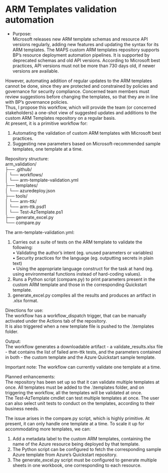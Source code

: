 # ARM Templates validation automation  

* Purpose:  
Microsoft releases new ARM template schemas and resource API versions regularly, adding new features and updating the syntax for its ARM templates. 
The MAPS custom ARM templates repository supports BP’s resource deployment automation pipelines. It is supported by deprecated schemas and old API versions. According to Microsoft best practices, API versions must not be more than 730 days old, if newer versions are available.  
  
However, automating addition of regular updates to the ARM templates cannot be done, since they are protected and constrained by policies and governance for security compliance. Concerned team members must review suggestions before changing the templates, so that they are in line with BP’s governance policies.  
Thus, I propose this workflow, which will provide the team (or concerned stakeholders) a one-shot view of suggested updates and additions to the custom ARM Templates repository on a regular basis.  
At present, it is a primitive workflow for:  
1. Automating the validation of custom ARM templates with Microsoft best practices.  
2. Suggesting new parameters based on Microsoft-recommended sample templates, one template at a time.  
   
Repository structure:  
arm_validation/  
├── .github/  
│   └── workflows/  
│       └── arm-template-validation.yml  
├── templates/  
│   └── azuredeploy.json  
├── tools/  
│   └── arm-ttk/  
│       └── arm-ttk.psd1  
│       └── Test-AzTemplate.ps1  
├── generate_excel.py  
└── compare.py  
  
The arm-template-validation.yml:  
1.	Carries out a suite of tests on the ARM template to validate the following:  
•	Validating the author’s intent (eg. unused parameters or variables)  
•	Security practices for the language (eg. outputting secrets in plain text)  
•	Using the appropriate language construct for the task at hand (eg. using environmental functions instead of hard-coding values).   
2.	 Runs a Python script (compare.py) to print parameters present in the custom ARM template and those in the corresponding Quickstart template.  
3.	 generate_excel.py compiles all the results and produces an artifact in .xlsx format.  
  
Directions for use:  
The workflow has a workflow_dispatch trigger, that can be manually activated under the Actions tab of the repository.  
It is also triggered when a new template file is pushed to the .\templates folder.  
   
Output:   
The workflow generates a downloadable artifact - a validate_results.xlsx file - that contains the list of failed arm-ttk tests, and the parameters contained in both - the custom template and the Azure Quickstart sample template.  
  
Important note: The workflow can currently validate one template at a time.   
  
  
Planned enhancements:  
The repository has been set up so that it can validate multiple templates at once. All templates must be added to the .\templates folder, and on triggering the workflow, all the templates will be validated at once.  
The Test-AzTemplate cmdlet can test multiple templates at once. The user can also select unit tests to conduct on the templates, according to their business needs.  
  
The issue arises in the compare.py script, which is highly primitive. At present, it can only handle one template at a time. To scale it up for accommodating more templates, we can:  
1.	Add a metadata label to the custom ARM templates, containing the name of the Azure resource being deployed by that template.  
2.	The Python script can be configured to fetch the corresponding sample Azure template from Azure’s Quickstart repository.  
3.	The generate_excel.py script must be configured to generate multiple sheets in one workbook, one corresponding to each resource.  
  

